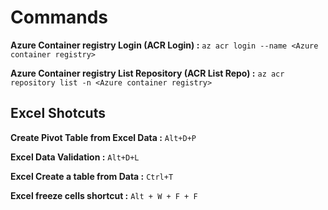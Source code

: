 # Commands

**Azure Container registry Login (ACR Login) :**     `az acr login --name <Azure container registry>`

**Azure Container registry List Repository (ACR List Repo) :** `az acr repository list -n <Azure container registry>`


## Excel Shotcuts

**Create Pivot Table from Excel Data :** `Alt+D+P`

**Excel Data Validation :** `Alt+D+L`

**Excel Create a table from Data :** `Ctrl+T`

**Excel freeze cells shortcut :** `Alt + W + F + F`
